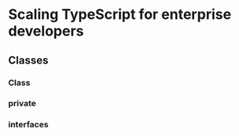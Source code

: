 # Scaling TypeScript for enterprise developers

## Classes

### Class

### private

### interfaces

### 
